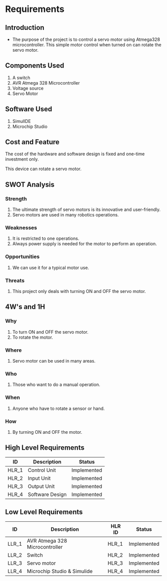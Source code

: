 # Requirements

## Introduction

* The purpose of the project is to control a servo motor using Atmega328 microcontroller. This simple motor control when turned on can rotate the servo motor.

## Components Used

1. A switch
2. AVR Atmega 328 Microcontroller
3. Voltage source
4. Servo Motor

## Software Used

1. SimulIDE
2. Microchip Studio

## Cost and Feature

The cost of the hardware and software design is fixed and one-time investment only.

This device can rotate a servo motor.

## SWOT Analysis

### Strength

1. The ultimate strength of servo motors is its innovative and user-friendly.
2. Servo motors are used in many robotics operations.

### Weaknesses

1. It is restricted to one operations.
2. Always power supply is needed for the motor to perform an operation.

### Opportunities

1. We can use it for a typical motor use.

### Threats

1. This project only deals with turning ON and OFF the servo motor.


## 4W's and 1H

### Why

1. To turn ON and OFF the servo motor.
2. To rotate the motor.

### Where

1. Servo motor can be used in many areas.

### Who

1. Those who want to do a manual operation.

### When

1. Anyone who have to rotate a sensor or hand.

### How

1. By turning ON and OFF the motor.

## High Level Requirements
| ID | Description | Status |
|----|-------------|--------|
| HLR_1 | Control Unit | Implemented |
| HLR_2 | Input Unit | Implemented |
| HLR_3 | Output Unit | Implemented |
| HLR_4 | Software Design | Implemented |

## Low Level Requirements
| ID | Description | HLR ID | Status |
|----|-------------|--------|--------|
| LLR_1 | AVR Atmega 328 Microcontroller | HLR_1 | Implemented |    
| LLR_2 | Switch | HLR_2 | Implemented |
| LLR_3 | Servo motor | HLR_3 | Implemented |
| LLR_4 | Microchip Studio & Simulide | HLR_4 | Implemented |
